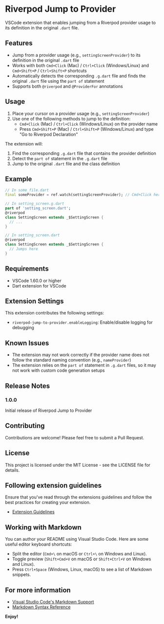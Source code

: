 # Riverpod Jump to Provider

VSCode extension that enables jumping from a Riverpod provider usage to its definition in the original `.dart` file.

## Features

- Jump from a provider usage (e.g., `settingScreenProvider`) to its definition in the original `.dart` file
- Works with both `Cmd+Click` (Mac) / `Ctrl+Click` (Windows/Linux) and `Cmd+Shift+P` / `Ctrl+Shift+P` shortcuts
- Automatically detects the corresponding `.g.dart` file and finds the original `.dart` file using the `part of` statement
- Supports both `@riverpod` and `@ProviderFor` annotations

## Usage

1. Place your cursor on a provider usage (e.g., `settingScreenProvider`)
2. Use one of the following methods to jump to the definition:
   - `Cmd+Click` (Mac) / `Ctrl+Click` (Windows/Linux) on the provider name
   - Press `Cmd+Shift+P` (Mac) / `Ctrl+Shift+P` (Windows/Linux) and type "Go to Riverpod Declaration"

The extension will:
1. Find the corresponding `.g.dart` file that contains the provider definition
2. Detect the `part of` statement in the `.g.dart` file
3. Jump to the original `.dart` file and the class definition

## Example

```dart
// In some_file.dart
final someProvider = ref.watch(settingScreenProvider); // Cmd+Click here

// In setting_screen.g.dart
part of 'setting_screen.dart';
@riverpod
class SettingScreen extends _$SettingScreen {
  // ...
}

// In setting_screen.dart
@riverpod
class SettingScreen extends _$SettingScreen {
  // Jumps here
}
```

## Requirements

- VSCode 1.60.0 or higher
- Dart extension for VSCode

## Extension Settings

This extension contributes the following settings:

* `riverpod-jump-to-provider.enableLogging`: Enable/disable logging for debugging

## Known Issues

- The extension may not work correctly if the provider name does not follow the standard naming convention (e.g., `nameProvider`)
- The extension relies on the `part of` statement in `.g.dart` files, so it may not work with custom code generation setups

## Release Notes

### 1.0.0

Initial release of Riverpod Jump to Provider

## Contributing

Contributions are welcome! Please feel free to submit a Pull Request.

## License

This project is licensed under the MIT License - see the LICENSE file for details.

## Following extension guidelines

Ensure that you've read through the extensions guidelines and follow the best practices for creating your extension.

* [Extension Guidelines](https://code.visualstudio.com/api/references/extension-guidelines)

## Working with Markdown

You can author your README using Visual Studio Code. Here are some useful editor keyboard shortcuts:

* Split the editor (`Cmd+\` on macOS or `Ctrl+\` on Windows and Linux).
* Toggle preview (`Shift+Cmd+V` on macOS or `Shift+Ctrl+V` on Windows and Linux).
* Press `Ctrl+Space` (Windows, Linux, macOS) to see a list of Markdown snippets.

## For more information

* [Visual Studio Code's Markdown Support](http://code.visualstudio.com/docs/languages/markdown)
* [Markdown Syntax Reference](https://help.github.com/articles/markdown-basics/)

**Enjoy!**
